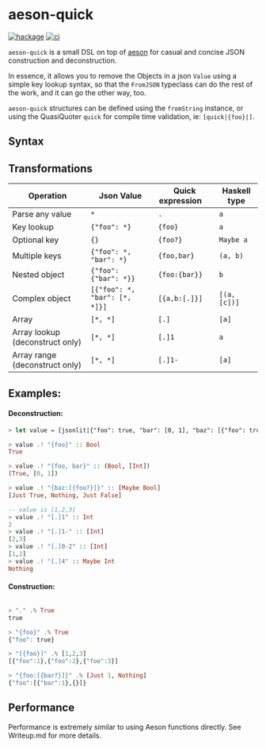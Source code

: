 # aeson-quick

[![hackage](https://img.shields.io/hackage/v/aeson-quick.svg)](https://hackage.haskell.org/package/aeson-quick) [![ci](https://github.com/ssadler/aeson-quick/actions/workflows/haskell.yml/badge.svg)](https://github.com/ssadler/aeson-quick/tree/0.2.0)

`aeson-quick` is a small DSL on top of [aeson](https://hackage.haskell.org/package/aeson) for casual and concise JSON construction and deconstruction.

In essence, it allows you to remove the Objects in a json `Value` using a simple key lookup syntax, so that the `FromJSON` typeclass can do the rest of the work, and it can go the other way, too.

`aeson-quick` structures can be defined using the `fromString` instance, or using the QuasiQuoter `quick` for compile time validation, ie: `[quick|{foo}|]`.

## Syntax

## Transformations

| Operation                       | Json Value                      | Quick expression &nbsp; &nbsp; | Haskell type     |
|---------------------------------|---------------------------------|----------------------|------------------|
| Parse any value                 | ``*``                           | ``.``                | ``a``            |
| Key lookup                      | ``{"foo": *}``                  | ``{foo}``            | ``a``            |
| Optional key                    | ``{}``                          | ``{foo?}``           | ``Maybe a``      |
| Multiple keys                   | ``{"foo": *, "bar": *}``        | ``{foo,bar}``        | ``(a, b)``       |
| Nested object                   | ``{"foo": {"bar": *}}``         | ``{foo:{bar}}``      | ``b``            |
| Complex object                  | ``[{"foo": *, "bar": [*, *]}]`` &nbsp; &nbsp; | ``[{a,b:[.]}]``      | ``[(a, [c])]``   |
| Array                           | ``[*, *]``                      | ``[.]``              | ``[a]``          |
| Array lookup (deconstruct only) | ``[*, *]``                      | ``[.]1``             | ``a``            |
| Array range (deconstruct only)  | ``[*, *]``                      | ``[.]1-``            | ``[a]``          |

## Examples:

#### Deconstruction:

```Haskell
> let value = [jsonlit|{"foo": true, "bar": [0, 1], "baz": [{"foo": true}, {}, {"foo": false}]}|]

> value .! "{foo}" :: Bool
True

> value .! "{foo, bar}" :: (Bool, [Int])
(True, [0, 1])

> value .! "{baz:[{foo?}]}" :: [Maybe Bool]
[Just True, Nothing, Just False]

-- value is [1,2,3]
> value .! "[.]1" :: Int
2
> value .! "[.]1-" :: [Int]
[2,3]
> value .! "[.]0-2" :: [Int]
[1,2]
> value .! "[.]4" :: Maybe Int
Nothing
```

#### Construction:

```Haskell

> "." .% True
true

> "{foo}" .% True
{"foo": true}

> "[{foo}]" .% [1,2,3]
[{"foo":1},{"foo":2},{"foo":3}]

> "{foo:[{bar?}]}" .% [Just 1, Nothing]
{"foo":[{"bar":1},{}]}
```


## Performance

Performance is extremely similar to using Aeson functions directly. See Writeup.md for more details.

